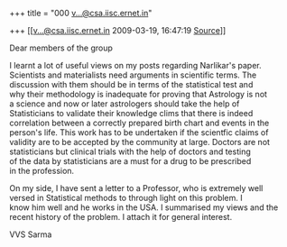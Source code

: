 +++
title = "000 v...@csa.iisc.ernet.in"

+++
[[v...@csa.iisc.ernet.in	2009-03-19, 16:47:19 [Source](https://groups.google.com/g/bvparishat/c/XLrqparc1CY)]]



Dear members of the group

I learnt a lot of useful views on my posts regarding Narlikar's paper.  
Scientists and materialists need arguments in scientific terms. The  
discussion with them should be in terms of the statistical test and  
why their methodology is inadequate for proving that Astrology is not  
a science and now or later astrologers should take the help of  
Statisticians to validate their knowledge clims that there is indeed  
correlation between a correctly prepared birth chart and events in the  
person's life. This work has to be undertaken if the scientfic claims of  
validity are to be accepted by the community at large. Doctors are not  
statisticians but clinical trials with the help of doctors and testing  
of the data by statisticians are a must for a drug to be prescribed  
in the profession.

On my side, I have sent a letter to a Professor, who is extremely well  
versed in Statistical methods to through light on this problem. I  
know him well and he works in the USA. I summarised my views and the  
recent history of the problem. I attach it for general interest.

VVS Sarma

  

